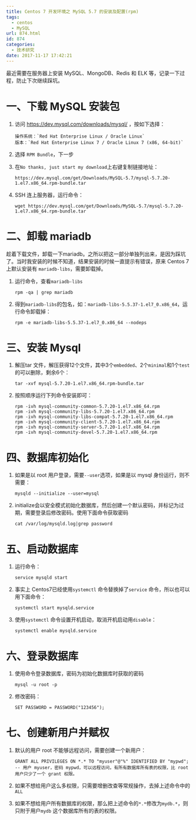 ```yaml
---
title: Centos 7 开发环境之 MySQL 5.7 的安装及配置(rpm)
tags:
  - centos
  - MySQL
url: 874.html
id: 874
categories:
  - 技术研究
date: 2017-11-17 17:42:21
---
```


最近需要在服务器上安装 MySQL、MongoDB、Redis 和 ELK 等，记录一下过程，防止下次继续踩坑。

一、下载 MySQL 安装包
==============

1.  访问 https://dev.mysql.com/downloads/mysql/ ，按如下选择：

        操作系统：`Red Hat Enterprise Linux / Oracle Linux`
        版本：`Red Hat Enterprise Linux 7 / Oracle Linux 7 (x86, 64-bit)`

2.  选择 `RPM Bundle`，下一步
    
3.  在`No thanks, just start my download`上右键复制链接地址：

        https://dev.mysql.com/get/Downloads/MySQL-5.7/mysql-5.7.20-1.el7.x86_64.rpm-bundle.tar

4.  SSH 连上服务器，运行命令：

        wget https://dev.mysql.com/get/Downloads/MySQL-5.7/mysql-5.7.20-1.el7.x86_64.rpm-bundle.tar

二、卸载 mariadb
============

趁着下载文件，卸载一下mariadb。之所以把这一部分单独列出来，是因为踩坑了。当时我安装的时候不知道，结果安装的时候一直提示有错误，原来 Centos 7 上默认安装有 `mariadb-libs`，需要卸载掉。

1.  运行命令，查看`mariadb-libs`

        rpm -qa | grep mariadb

2.  得到`mariadb-libs`的包名，如：`mariadb-libs-5.5.37-1.el7_0.x86_64`，运行命令卸载掉：

        rpm -e mariadb-libs-5.5.37-1.el7_0.x86_64 --nodeps

三、安装 Mysql
==========

1.  解压tar 文件，解压获得12个文件，其中3个`embedded`、2个`minimal`和1个`test`的可以删除，剩余6个：

        tar -xvf mysql-5.7.20-1.el7.x86_64.rpm-bundle.tar

2.  按照顺序运行下列命令安装即可：

        rpm -ivh mysql-community-common-5.7.20-1.el7.x86_64.rpm
        rpm -ivh mysql-community-libs-5.7.20-1.el7.x86_64.rpm
        rpm -ivh mysql-community-libs-compat-5.7.20-1.el7.x86_64.rpm
        rpm -ivh mysql-community-client-5.7.20-1.el7.x86_64.rpm
        rpm -ivh mysql-community-server-5.7.20-1.el7.x86_64.rpm
        rpm -ivh mysql-community-devel-5.7.20-1.el7.x86_64.rpm

四、数据库初始化
========

1.  如果是以 root 用户登录，需要`--user`选项，如果是以 mysql 身份运行，则不需要：

        mysqld --initialize --user=mysql

2.  initialize会以安全模式初始化数据库，然后创建一个默认密码，并标记为过期，需要登录后修改密码。使用下面命令获取密码

        cat /var/log/mysqld.log|grep password

五、启动数据库
=======

1.  运行命令：

        service mysqld start

2.  事实上 Centos7已经使用`systemctl` 命令替换掉了`service` 命令，所以也可以用下面命令：

        systemctl start mysqld.service

3.  使用`systemctl` 命令设置开机启动，取消开机启动用`disable`：

        systemctl enable mysqld.service

六、登录数据库
=======

1.  使用命令登录数据库，密码为初始化数据库时获取的密码

        mysql -u root -p

2.  修改密码：

        SET PASSWORD = PASSWORD("123456");

七、创建新用户并赋权
==========

1.  默认的用户 root 不能够远程访问，需要创建一个新用户：

        GRANT ALL PRIVILEGES ON *.* TO "myuser"@"%" IDENTIFIED BY "mypwd";
        -- 用户 myuser，密码 mypwd，可以远程访问，有所有数据库所有表的权限，比 root 用户只少了一个 grant 权限。

2.  如果不想给用户这么多权限，只需要增删改查等常规操作，去掉上述命令中的`ALL`
    
3.  如果不想给用户所有数据库的权限，那么把上述命令的`*.*`修改为`mydb.*`，则只附于用户`mydb` 这个数据库所有的表的权限。